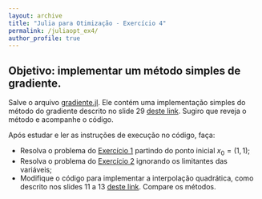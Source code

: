 ```yaml
---
layout: archive
title: "Julia para Otimização - Exercício 4"
permalink: /juliaopt_ex4/
author_profile: true
---
```


## Objetivo: implementar um método simples de gradiente.

Salve o arquivo [gradiente.jl](/files/julia/gradiente.jl). Ele contém uma implementação simples do método do gradiente descrito no slide 29 [deste link](/files/otim1/4.1.Metodos_descida_gerais.pdf). Sugiro que reveja o método e acompanhe o código.

Após estudar e ler as instruções de execução no código, faça:
- Resolva o problema do [Exercício 1](/juliaopt_ex1) partindo do ponto inicial $x_0=(1,1)$;
- Resolva o problema do [Exercício 2](/juliaopt_ex2) ignorando os limitantes das variáveis;
- Modifique o código para implementar a interpolação quadrática, como descrito nos slides 11 a 13 [deste link](/files/otim1/4.1.Metodos_descida_gerais.pdf). Compare os métodos.
